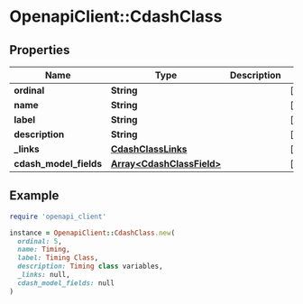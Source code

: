 # OpenapiClient::CdashClass

## Properties

| Name | Type | Description | Notes |
| ---- | ---- | ----------- | ----- |
| **ordinal** | **String** |  | [optional] |
| **name** | **String** |  | [optional] |
| **label** | **String** |  | [optional] |
| **description** | **String** |  | [optional] |
| **_links** | [**CdashClassLinks**](CdashClassLinks.md) |  | [optional] |
| **cdash_model_fields** | [**Array&lt;CdashClassField&gt;**](CdashClassField.md) |  | [optional] |

## Example

```ruby
require 'openapi_client'

instance = OpenapiClient::CdashClass.new(
  ordinal: 5,
  name: Timing,
  label: Timing Class,
  description: Timing class variables,
  _links: null,
  cdash_model_fields: null
)
```

